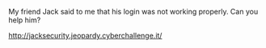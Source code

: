 My friend Jack said to me that his login was not working properly. Can you help him?

http://jacksecurity.jeopardy.cyberchallenge.it/
